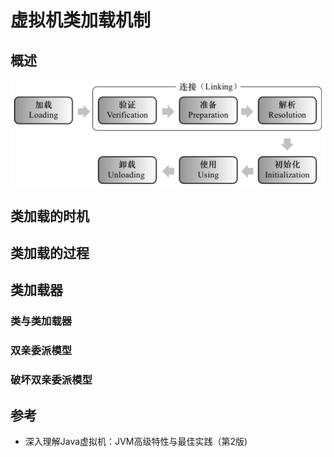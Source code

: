 # 虚拟机类加载机制

## 概述

![](../images/jvm类加载.png)

## 类加载的时机

## 类加载的过程

## 类加载器

### 类与类加载器

### 双亲委派模型

### 破坏双亲委派模型

## 参考

- 深入理解Java虚拟机：JVM高级特性与最佳实践（第2版)
